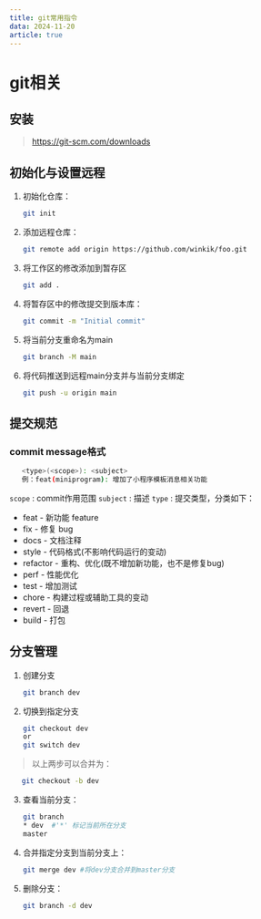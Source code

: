 ```yaml
---
title: git常用指令
data: 2024-11-20
article: true
---
```

# git相关
## 安装
> <https://git-scm.com/downloads>
## 初始化与设置远程
1. 初始化仓库：
    ```bash
    git init
    ```
2. 添加远程仓库：
    ```bash
    git remote add origin https://github.com/winkik/foo.git
    ```
3. 将工作区的修改添加到暂存区
   ```bash
   git add .
   ```
4. 将暂存区中的修改提交到版本库：
   ```bash
   git commit -m "Initial commit"
   ```
5. 将当前分支重命名为main
   ```bash
   git branch -M main
   ```
6. 将代码推送到远程main分支并与当前分支绑定
   ```bash
   git push -u origin main 
   ```

## 提交规范
### commit message格式
```bash
   <type>(<scope>): <subject>
   例：feat(miniprogram): 增加了小程序模板消息相关功能
```
`scope` : commit作用范围 
`subject` : 描述
`type` : 提交类型，分类如下：
- feat - 新功能 feature
- fix - 修复 bug
- docs - 文档注释
- style - 代码格式(不影响代码运行的变动)
- refactor - 重构、优化(既不增加新功能，也不是修复bug)
- perf - 性能优化
- test - 增加测试
- chore - 构建过程或辅助工具的变动
- revert - 回退
- build - 打包
  
## 分支管理
1. 创建分支
   ```bash
   git branch dev
   ```
2. 切换到指定分支
   ```bash
   git checkout dev
   or
   git switch dev
   ```
> 以上两步可以合并为：
```bash
   git checkout -b dev
```
3. 查看当前分支：
   ```bash
   git branch
   * dev  #'*' 标记当前所在分支
   master
   ```
4. 合并指定分支到当前分支上：
   ```bash
   git merge dev #将dev分支合并到master分支
   ```
5. 删除分支：
   ```bash
   git branch -d dev
   ```